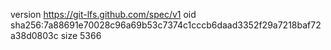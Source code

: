 version https://git-lfs.github.com/spec/v1
oid sha256:7a88691e70028c96a69b53c7374c1cccb6daad3352f29a7218baf72a38d0803c
size 5366
